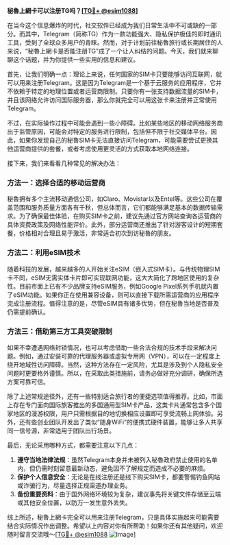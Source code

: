 **秘魯上網卡可以注册TG吗？[[TG💪+ @esim1088](https://t.me/s/esim1088)]**

在当今这个信息爆炸的时代，社交软件已经成为我们日常生活中不可或缺的一部分。而其中，Telegram（简称TG）作为一款功能强大、隐私保护极佳的即时通讯工具，受到了全球众多用户的青睐。然而，对于计划前往秘魯旅行或长期居住的人来说，“秘魯上網卡是否能注册TG”成了一个让人纠结的问题。今天，我们就来聊聊这个话题，并为你提供一些实用的信息和建议。

首先，让我们明确一点：理论上来说，任何国家的SIM卡只要能够访问互联网，就可以用来注册Telegram。这是因为Telegram是一个基于云服务的应用程序，它并不依赖于特定的地理位置或者运营商限制。只要你有一张支持数据流量的SIM卡，并且该网络允许访问国际服务器，那么你就完全可以用这张卡来注册并正常使用Telegram。

不过，在实际操作过程中可能会遇到一些小障碍。比如某些地区的移动网络服务商出于监管原因，可能会对特定的服务进行限制，包括但不限于社交媒体平台。因此，如果你发现自己的秘魯SIM卡无法直接访问Telegram，可能需要尝试更换其他运营商提供的套餐，或者考虑使用更灵活的方式获取本地网络连接。

接下来，我们来看看几种常见的解决办法：

### 方法一：选择合适的移动运营商

秘魯拥有多个主流移动通信公司，如Claro、Movistar以及Entel等。这些公司在覆盖范围和服务质量方面各有千秋，但总体而言，它们都能够满足基本的数据传输需求。为了确保最佳体验，在购买SIM卡之前，建议先通过官方网站查询各运营商的具体资费政策及网络性能评价。此外，部分运营商还推出了针对游客设计的短期套餐，价格相对合理且易于激活，非常适合初次到访秘魯的朋友。

### 方法二：利用eSIM技术

随着科技的发展，越来越多的人开始关注eSIM（嵌入式SIM卡）。与传统物理SIM卡不同，eSIM无需实体卡片即可实现联网功能，这大大简化了跨地区使用的复杂性。目前市面上已有不少品牌支持eSIM服务，例如Google Pixel系列手机就内置了eSIM功能。如果你正在使用兼容设备，则可以直接下载所需运营商的应用程序完成注册流程。值得注意的是，尽管eSIM具有诸多优势，但在秘魯当地是否普及仍需提前确认。

### 方法三：借助第三方工具突破限制

如果不幸遭遇网络封锁情况，也可以考虑借助一些合法合规的技术手段来解决问题。例如，通过安装可靠的代理服务器或虚拟专用网（VPN），可以在一定程度上绕开地域性访问障碍。当然，这种方法存在一定风险，尤其是涉及到个人隐私安全问题时更要格外谨慎。所以，在采取此类措施前，请务必做好充分调研，确保所选方案可靠可信。

除了上述常规途径外，还有一些特别适合旅行者的便捷选项值得推荐。比如，市面上存在专门面向国际旅客推出的多国通用型SIM卡产品，这类卡片通常包含多个国家地区的漫游权限，用户只需根据目的地切换相应设置即可享受流畅上网体验。另外，还有些创业团队开发出了类似“随身WiFi”的便携式硬件装置，能够让多人共享同一信号源，非常适用于团队出行场景。

最后，无论采用哪种方式，都需要注意以下几点：

1. **遵守当地法律法规**：虽然Telegram本身并未被列入秘魯政府禁止使用的名单内，但仍需时刻留意最新动态，避免因不了解规定而造成不必要的麻烦。
2. **保护个人信息安全**：无论是在线注册还是线下购买SIM卡，都要警惕钓鱼网站或诈骗行为，尽量选择正规渠道办理业务。
3. **备份重要资料**：由于国外网络环境较为复杂，建议事先将关键文件存储至云端或其他安全位置，以防万一发生意外丢失。

综上所述，秘魯上網卡完全可以用来注册Telegram，只是具体实施起来可能需要结合实际情况作出调整。希望以上内容对你有所帮助！如果你还有其他疑问，欢迎随时留言交流哦～[[TG💪+ @esim1088](https://t.me/s/esim1088) ![Image](https://i.postimg.cc/4NQfJmqS/Snipaste-2025-05-13-00-14-12.png)]